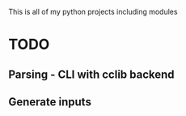 This is all of my python projects including modules

# TODO
## Parsing - CLI with cclib backend
## Generate inputs

